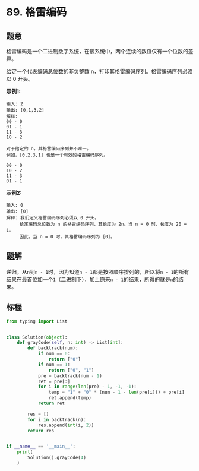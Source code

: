 # 89. 格雷编码

## 题意

格雷编码是一个二进制数字系统，在该系统中，两个连续的数值仅有一个位数的差异。

给定一个代表编码总位数的非负整数 n，打印其格雷编码序列。格雷编码序列必须以 0 开头。

**示例1:**
```
输入: 2
输出: [0,1,3,2]
解释:
00 - 0
01 - 1
11 - 3
10 - 2

对于给定的 n，其格雷编码序列并不唯一。
例如，[0,2,3,1] 也是一个有效的格雷编码序列。

00 - 0
10 - 2
11 - 3
01 - 1
```

**示例2:**
```
输入: 0
输出: [0]
解释: 我们定义格雷编码序列必须以 0 开头。
     给定编码总位数为 n 的格雷编码序列，其长度为 2n。当 n = 0 时，长度为 20 = 1。
     因此，当 n = 0 时，其格雷编码序列为 [0]。
```

## 题解

递归。从`n`到`n - 1`时，因为知道`n - 1`都是按照顺序排列的，所以将`n - 1`的所有结果在最首位加一个`1`（二进制下），加上原来`n - 1`的结果，所得的就是`n`的结果。

## 标程

```python
from typing import List


class Solution(object):
    def grayCode(self, n: int) -> List[int]:
        def backtrack(num):
            if num == 0:
                return ["0"]
            if num == 1:
                return ["0", "1"]
            pre = backtrack(num - 1)
            ret = pre[:]
            for i in range(len(pre) - 1, -1, -1):
                temp = "1" + "0" * (num - 1 - len(pre[i])) + pre[i]
                ret.append(temp)
            return ret

        res = []
        for i in backtrack(n):
            res.append(int(i, 2))
        return res


if __name__ == '__main__':
    print(
        Solution().grayCode(4)
    )

```